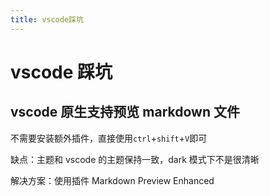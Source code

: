 ```yaml
---
title: vscode踩坑
---
```


# vscode 踩坑

## vscode 原生支持预览 markdown 文件

不需要安装额外插件，直接使用`ctrl`+`shift`+`V`即可

缺点：主题和 vscode 的主题保持一致，dark 模式下不是很清晰

解决方案：使用插件 Markdown Preview Enhanced
